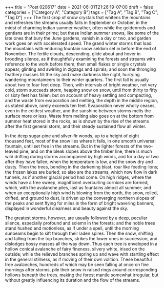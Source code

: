 +++
title = "Post 020617"
date = 2021-06-01T21:26:19-07:00
draft = false
categories = ["Category A", "Category B"]
tags = ["Tag A", "Tag B", "Tag C", "Tag D"]
+++
The first crop of snow crystals that whitens the mountains and refreshes the streams usually falls in September or October, in the midst of charming Indian summer weather, often while the goldenrods and gentians are in their prime; but these Indian summer snows, like some of the late ones that bury the June gardens, vanish in a day or two, and garden work goes on with accelerated speed. The grand winter storms that load the mountains with enduring fountain snow seldom set in before the end of November. The fertile clouds, descending, glide about and hover in brooding silence, as if thoughtfully examining the forests and streams with reference to the work before them; then small flakes or single crystals appear, glinting and swirling in zigzags and spirals; and soon the thronging feathery masses fill the sky and make darkness like night, hurrying wandering mountaineers to their winter quarters. The first fall is usually about two to four feet deep. Then, with intervals of bright weather, not very cold, storm succeeds storm, heaping snow on snow, until from thirty to fifty or sixty feet has fallen; but on account of heavy settling and compacting, and the waste from evaporation and melting, the depth in the middle region, as stated above, rarely exceeds ten feet. Evaporation never wholly ceases, even in the coldest weather, and the sunshine between storms melts the surface more or less. Waste from melting also goes on at the bottom from summer heat stored in the rocks, as is shown by the rise of the streams after the first general storm, and their steady sustained flow all winter.

In the deep sugar-pine and silver-fir woods, up to a height of eight thousand feet, most of the snow lies where it falls, in one smooth universal fountain, until set free in the streams. But in the lighter forests of the two-leaved pine, and on the bleak slopes above the timber line, there is much wild drifting during storms accompanied by high winds, and for a day or two after they have fallen, when the temperature is low, and the snow dry and dusty. Then the trees, bending in the darkening blast, roar like feeding lions; the frozen lakes are buried; so also are the streams, which now flow in dark tunnels, as if another glacial period had come. On high ridges, where the winds have a free sweep, magnificent overcurling cornices are formed, which, with the avalanche piles, last as fountains almost all summer; and when an exceptionally high wind is blowing from the north, the snow, rolled, drifted, and ground to dust, is driven up the converging northern slopes of the peaks and sent flying for miles in the form of bright wavering banners, displayed in wonderful clearness and beauty against the sky.

The greatest storms, however, are usually followed by a deep, peculiar silence, especially profound and solemn in the forests; and the noble trees stand hushed and motionless, as if under a spell, until the morning sunbeams begin to sift through their laden spires. Then the snow, shifting and falling from the top branches, strikes the lower ones in succession, and dislodges bossy masses all the way down. Thus each tree is enveloped in a hollow conical avalanche of fairy fineness, silvery white, irised on the outside; while the relieved branches spring up and wave with startling effect in the general stillness, as if moving of their own volition. These beautiful tree avalanches, hundreds of which may be seen falling at once on fine mornings after storms, pile their snow in raised rings around corresponding hollows beneath the trees, making the forest mantle somewhat irregular, but without greatly influencing its duration and the flow of the streams.
